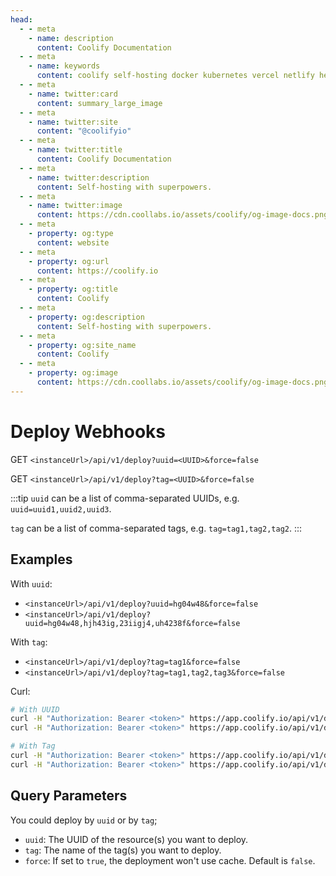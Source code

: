 ```yaml
---
head:
  - - meta
    - name: description
      content: Coolify Documentation
  - - meta
    - name: keywords
      content: coolify self-hosting docker kubernetes vercel netlify heroku render digitalocean aws gcp azure
  - - meta
    - name: twitter:card
      content: summary_large_image
  - - meta
    - name: twitter:site
      content: "@coolifyio"
  - - meta
    - name: twitter:title
      content: Coolify Documentation
  - - meta
    - name: twitter:description
      content: Self-hosting with superpowers.
  - - meta
    - name: twitter:image
      content: https://cdn.coollabs.io/assets/coolify/og-image-docs.png
  - - meta
    - property: og:type
      content: website
  - - meta
    - property: og:url
      content: https://coolify.io
  - - meta
    - property: og:title
      content: Coolify
  - - meta
    - property: og:description
      content: Self-hosting with superpowers.
  - - meta
    - property: og:site_name
      content: Coolify
  - - meta
    - property: og:image
      content: https://cdn.coollabs.io/assets/coolify/og-image-docs.png
---
```


# Deploy Webhooks


GET `<instanceUrl>/api/v1/deploy?uuid=<UUID>&force=false`

GET `<instanceUrl>/api/v1/deploy?tag=<UUID>&force=false`

:::tip
`uuid` can be a list of comma-separated UUIDs, e.g. `uuid=uuid1,uuid2,uuid3`.

`tag` can be a list of comma-separated tags, e.g. `tag=tag1,tag2,tag2`.
:::

## Examples

With `uuid`:
- `<instanceUrl>/api/v1/deploy?uuid=hg04w48&force=false`
- `<instanceUrl>/api/v1/deploy?uuid=hg04w48,hjh43ig,23iigj4,uh4238f&force=false`
  
With `tag`:
- `<instanceUrl>/api/v1/deploy?tag=tag1&force=false`
- `<instanceUrl>/api/v1/deploy?tag=tag1,tag2,tag3&force=false`

Curl:

```bash
# With UUID
curl -H "Authorization: Bearer <token>" https://app.coolify.io/api/v1/deploy?uuid=hg04w48
curl -H "Authorization: Bearer <token>" https://app.coolify.io/api/v1/deploy?uuid=hg04w48,hjh43ig,23iigj4,uh4238f

# With Tag
curl -H "Authorization: Bearer <token>" https://app.coolify.io/api/v1/deploy?tag=api
curl -H "Authorization: Bearer <token>" https://app.coolify.io/api/v1/deploy?tag=api,web
```

## Query Parameters
You could deploy by `uuid` or by `tag`;

- `uuid`: The UUID of the resource(s) you want to deploy. 
- `tag`: The name of the tag(s) you want to deploy.
- `force`: If set to `true`, the deployment won't use cache. Default is `false`.
